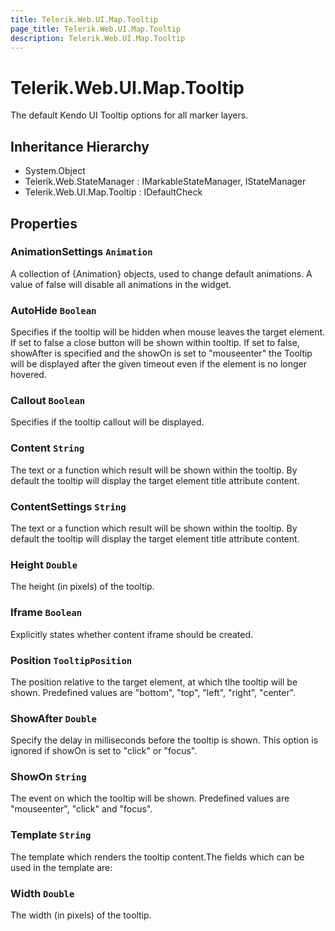 ```yaml
---
title: Telerik.Web.UI.Map.Tooltip
page_title: Telerik.Web.UI.Map.Tooltip
description: Telerik.Web.UI.Map.Tooltip
---
```


# Telerik.Web.UI.Map.Tooltip

The default Kendo UI Tooltip options for all marker layers.

## Inheritance Hierarchy

* System.Object
* Telerik.Web.StateManager : IMarkableStateManager, IStateManager
* Telerik.Web.UI.Map.Tooltip : IDefaultCheck

## Properties

###  AnimationSettings `Animation`

A collection of {Animation} objects, used to change default animations. A value of false will disable all animations in the widget.

###  AutoHide `Boolean`

Specifies if the tooltip will be hidden when mouse leaves the target element. If set to false a close button will be shown within tooltip. If set to false, showAfter is specified and the showOn is set to "mouseenter" the Tooltip will be displayed after the given timeout even if the element is no longer hovered.

###  Callout `Boolean`

Specifies if the tooltip callout will be displayed.

###  Content `String`

The text or a function which result will be shown within the tooltip. By default the tooltip will display the target element title attribute content.

###  ContentSettings `String`

The text or a function which result will be shown within the tooltip. By default the tooltip will display the target element title attribute content.

###  Height `Double`

The height (in pixels) of the tooltip.

###  Iframe `Boolean`

Explicitly states whether content iframe should be created.

###  Position `TooltipPosition`

The position relative to the target element, at which tlhe tooltip will be shown. Predefined values are "bottom", "top", "left", "right", "center".

###  ShowAfter `Double`

Specify the delay in milliseconds before the tooltip is shown. This option is ignored if showOn is set to "click" or "focus".

###  ShowOn `String`

The event on which the tooltip will be shown. Predefined values are "mouseenter", "click" and "focus".

###  Template `String`

The template which renders the tooltip content.The fields which can be used in the template are:

###  Width `Double`

The width (in pixels) of the tooltip.

